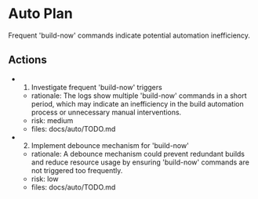 # Auto Plan

Frequent 'build-now' commands indicate potential automation inefficiency.

## Actions
- 1. Investigate frequent 'build-now' triggers
  - rationale: The logs show multiple 'build-now' commands in a short period, which may indicate an inefficiency in the build automation process or unnecessary manual interventions.
  - risk: medium
  - files: docs/auto/TODO.md
- 2. Implement debounce mechanism for 'build-now'
  - rationale: A debounce mechanism could prevent redundant builds and reduce resource usage by ensuring 'build-now' commands are not triggered too frequently.
  - risk: low
  - files: docs/auto/TODO.md